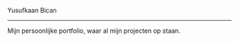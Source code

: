 Yusufkaan Bican
________________________________________________
Mijn persoonlijke portfolio, waar al mijn projecten op staan.
